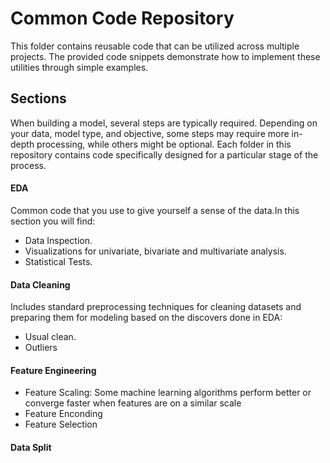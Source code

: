 # Common Code Repository
This folder contains reusable code that can be utilized across multiple projects. The provided code snippets demonstrate how to implement these utilities through simple examples.

## Sections
When building a model, several steps are typically required. Depending on your data, model type, and objective, some steps may require more in-depth processing, while others might be optional. Each folder in this repository contains code specifically designed for a particular stage of the process.

#### EDA
Common code that you use to give yourself a sense of the data.In this section you will find:
- Data Inspection.
- Visualizations for univariate, bivariate and multivariate analysis.
- Statistical Tests.


#### Data Cleaning
Includes standard preprocessing techniques for cleaning datasets and preparing them for modeling based on the discovers done in EDA:
- Usual clean.
- Outliers


#### Feature Engineering
- Feature Scaling: Some machine learning algorithms perform better or converge faster when features are on a similar scale 
- Feature Enconding
- Feature Selection


#### Data Split

